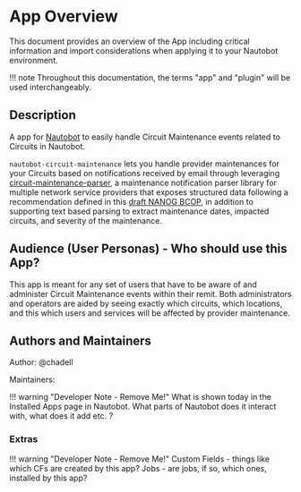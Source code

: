 # App Overview

This document provides an overview of the App including critical information and import considerations when applying it to your Nautobot environment.

!!! note
    Throughout this documentation, the terms "app" and "plugin" will be used interchangeably.

## Description

A app for [Nautobot](https://github.com/nautobot/nautobot) to easily handle Circuit Maintenance events related to Circuits in Nautobot.

`nautobot-circuit-maintenance` lets you handle provider maintenances for your Circuits based on notifications received by email through leveraging [circuit-maintenance-parser](https://github.com/networktocode/circuit-maintenance-parser), a maintenance notification parser library for multiple network service providers that exposes structured data following a recommendation defined in this [draft NANOG BCOP](https://github.com/jda/maintnote-std/blob/master/standard.md), in addition to supporting text based parsing to extract maintenance dates, impacted circuits, and severity of the maintenance.

## Audience (User Personas) - Who should use this App?

This app is meant for any set of users that have to be aware of and administer Circuit Maintenance events within their remit. Both administrators and operators are aided by seeing exactly which circuits, which locations, and this which users and services will be affected by provider maintenance. 

## Authors and Maintainers

Author: @chadell

Maintainers:

!!! warning "Developer Note - Remove Me!"
    What is shown today in the Installed Apps page in Nautobot. What parts of Nautobot does it interact with, what does it add etc. ?

### Extras

!!! warning "Developer Note - Remove Me!"
    Custom Fields - things like which CFs are created by this app?
    Jobs - are jobs, if so, which ones, installed by this app?
